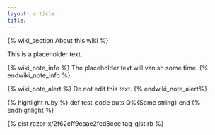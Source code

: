 ```yaml
---
layout: article
title:
---
```


{% wiki_section About this wiki %}

This is a placeholder text.

{% wiki_note_info %}
  The placeholder text will vanish some time.
{% endwiki_note_info %}

{% wiki_note_alert %}
  Do not edit this text.
{% endwiki_note_alert%}

{% highlight ruby %}
def test_code
  puts Q%{Some string}
end
{% endhighlight %}

{% gist razor-x/2f62cff9eaae2fcd8cee tag-gist.rb %}

